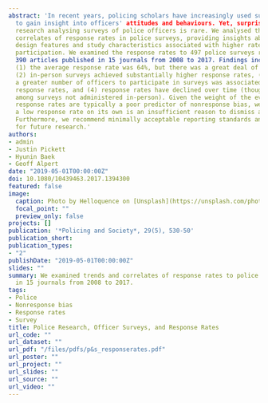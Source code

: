 ```yaml
---
abstract: 'In recent years, policing scholars have increasingly used survey methods
  to gain insight into officers' attitudes and behaviours. Yet, surprisingly, methodological
  research analysing surveys of police officers is rare. We analysed the extent and
  correlates of response rates in police surveys, providing insights about the survey
  design features and study characteristics associated with higher rates of officer
  participation. We examined the response rates to 497 police surveys reported in
  390 articles published in 15 journals from 2008 to 2017. Findings included the following:
  (1) the average response rate was 64%, but there was a great deal of variation,
  (2) in-person surveys achieved substantially higher response rates, (3) inviting
  a greater number of officers to participate in surveys was associated with lower
  response rates, and (4) response rates have declined over time (though primarily
  among surveys not administered in-person). Given the weight of the evidence suggesting
  response rates are typically a poor predictor of nonresponse bias, we argue that
  a low response rate on its own is an insufficient reason to dismiss a study's merit.
  Furthermore, we recommend minimally acceptable reporting standards and discuss avenues
  for future research.'
authors:
- admin
- Justin Pickett
- Hyunin Baek
- Geoff Alpert
date: "2019-05-01T00:00:00Z"
doi: 10.1080/10439463.2017.1394300
featured: false
image:
  caption: Photo by Helloquence on [Unsplash](https://unsplash.com/photos/OQMZwNd3ThU)
  focal_point: ""
  preview_only: false
projects: []
publication: '*Policing and Society*, 29(5), 530-50'
publication_short: 
publication_types:
- "2"
publishDate: "2019-05-01T00:00:00Z"
slides: ""
summary: We examined trends and correlates of response rates to police surveys published
  in 15 journals from 2008 to 2017.
tags:
- Police
- Nonresponse bias
- Response rates
- Survey
title: Police Research, Officer Surveys, and Response Rates
url_code: ""
url_dataset: ""
url_pdf: "/files/pdfs/p&s_responserates.pdf"
url_poster: ""
url_project: ""
url_slides: ""
url_source: ""
url_video: ""
---
```


